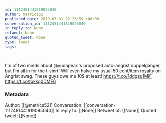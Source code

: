 ```yaml
---
id: 1112481441819095040
author: metrics52
published_date: 2019-03-31 22:26:59 +00:00
conversation_id: 1112481441819095040
in_reply_to: None
retweet: None
quoted_tweet: None
type: tweet
tags:

---
```


I'm of two minds about @yudapearl's proposed auto-angrist doppelgänger, but I'm all in for the t-shirt!  Will even halve my usual 50 cent/item royalty on Angrist swag. These guys owe me 10$ at least! https://t.co/1ddqzu1MiF https://t.co/tokkg0DMF6

### Metadata

Author: [[@metrics52]]
Conversation: [[conversation-1112481441819095040]]
In reply to: [[None]]
Retweet of: [[None]]
Quoted tweet: [[None]]
